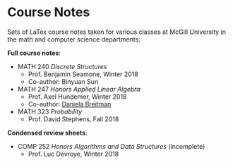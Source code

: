 # Course Notes
Sets of LaTex course notes taken for various classes at McGill University in the math and computer science departments:

**Full course notes**:
- MATH 240 *Discrete Structures* 
  - Prof. Benjamin Seamone, Winter 2018
  - Co-author: Binyuan Sun
- MATH 247 *Honors Applied Linear Algebra* 
  - Prof. Axel Hundemer, Winter 2018
  - Co-author: [Daniela Breitman](https://github.com/Danielabreitman)
- MATH 323 *Probability*
  - Prof. David Stephens, Fall 2018
  
**Condensed review sheets**: 
- COMP 252 *Honors Algorithms and Data Structures* (incomplete)
  - Prof. Luc Devroye, Winter 2018

